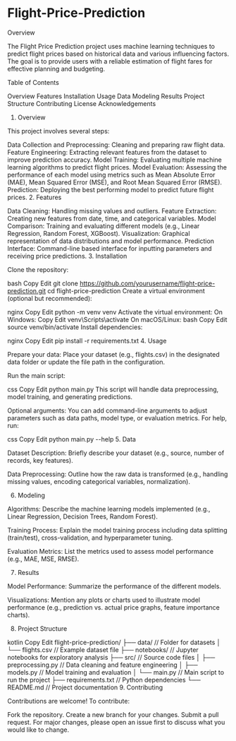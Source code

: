 # Flight-Price-Prediction

Overview

The Flight Price Prediction project uses machine learning techniques to predict flight prices based on historical data and various influencing factors. The goal is to provide users with a reliable estimation of flight fares for effective planning and budgeting.

Table of Contents

Overview
Features
Installation
Usage
Data
Modeling
Results
Project Structure
Contributing
License
Acknowledgements
1. Overview

This project involves several steps:

Data Collection and Preprocessing: Cleaning and preparing raw flight data.
Feature Engineering: Extracting relevant features from the dataset to improve prediction accuracy.
Model Training: Evaluating multiple machine learning algorithms to predict flight prices.
Model Evaluation: Assessing the performance of each model using metrics such as Mean Absolute Error (MAE), Mean Squared Error (MSE), and Root Mean Squared Error (RMSE).
Prediction: Deploying the best performing model to predict future flight prices.
2. Features

Data Cleaning: Handling missing values and outliers.
Feature Extraction: Creating new features from date, time, and categorical variables.
Model Comparison: Training and evaluating different models (e.g., Linear Regression, Random Forest, XGBoost).
Visualization: Graphical representation of data distributions and model performance.
Prediction Interface: Command-line based interface for inputting parameters and receiving price predictions.
3. Installation

Clone the repository:

bash
Copy
Edit
git clone https://github.com/yourusername/flight-price-prediction.git
cd flight-price-prediction
Create a virtual environment (optional but recommended):

nginx
Copy
Edit
python -m venv venv
Activate the virtual environment:
On Windows:
Copy
Edit
venv\Scripts\activate
On macOS/Linux:
bash
Copy
Edit
source venv/bin/activate
Install dependencies:

nginx
Copy
Edit
pip install -r requirements.txt
4. Usage

Prepare your data:
Place your dataset (e.g., flights.csv) in the designated data folder or update the file path in the configuration.

Run the main script:

css
Copy
Edit
python main.py
This script will handle data preprocessing, model training, and generating predictions.

Optional arguments:
You can add command-line arguments to adjust parameters such as data paths, model type, or evaluation metrics. For help, run:

css
Copy
Edit
python main.py --help
5. Data

Dataset Description:
Briefly describe your dataset (e.g., source, number of records, key features).

Data Preprocessing:
Outline how the raw data is transformed (e.g., handling missing values, encoding categorical variables, normalization).

6. Modeling

Algorithms:
Describe the machine learning models implemented (e.g., Linear Regression, Decision Trees, Random Forest).

Training Process:
Explain the model training process including data splitting (train/test), cross-validation, and hyperparameter tuning.

Evaluation Metrics:
List the metrics used to assess model performance (e.g., MAE, MSE, RMSE).

7. Results

Model Performance:
Summarize the performance of the different models.

Visualizations:
Mention any plots or charts used to illustrate model performance (e.g., prediction vs. actual price graphs, feature importance charts).

8. Project Structure

kotlin
Copy
Edit
flight-price-prediction/
├── data/                  // Folder for datasets
│   └── flights.csv        // Example dataset file
├── notebooks/             // Jupyter notebooks for exploratory analysis
├── src/                   // Source code files
│   ├── preprocessing.py   // Data cleaning and feature engineering
│   ├── models.py          // Model training and evaluation
│   └── main.py            // Main script to run the project
├── requirements.txt       // Python dependencies
└── README.md              // Project documentation
9. Contributing

Contributions are welcome! To contribute:

Fork the repository.
Create a new branch for your changes.
Submit a pull request.
For major changes, please open an issue first to discuss what you would like to change.
